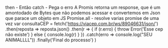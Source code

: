 then - Então
catch - Pega o erro
A Promis retorna um response, que é um amontodado de Bytes
que não podemos acessar e convertemos em
Json que parace um objeto em JS
Promise.all - resolve varias promise de uma vez
var consultaCEP = fetch('https://viacep.com.br/ws/89046631/json/')
.then(reposta => reposta.json()
.then(r => {
if (r.erro) {
throw Error('Esse cep não existe')
} else {
console.log(r)
}
})
.catch(erro => console.log("SEU ANIMALLLL"))
.finally('Final do processo')
)
